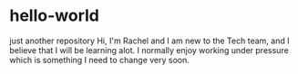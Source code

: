 # hello-world
just another repository
Hi, I'm Rachel and I am new to the Tech team, and I believe that I will be learning alot.
I normally enjoy working under pressure which is something I need to change very soon.
